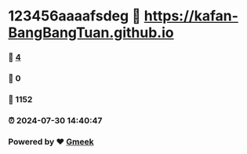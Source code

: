 # 123456aaaafsdeg :link: https://kafan-BangBangTuan.github.io 
### :page_facing_up: [4](https://kafan-BangBangTuan.github.io/tag.html) 
### :speech_balloon: 0 
### :hibiscus: 1152 
### :alarm_clock: 2024-07-30 14:40:47 
### Powered by :heart: [Gmeek](https://github.com/Meekdai/Gmeek)
